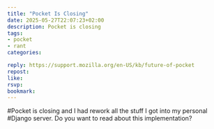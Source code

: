 ```yaml
---
title: "Pocket Is Closing"
date: 2025-05-27T22:07:23+02:00
description: Pocket is closing
tags:
- pocket
- rant
categories:

reply: https://support.mozilla.org/en-US/kb/future-of-pocket
repost:
like:
rsvp:
bookmark:
---
```


#Pocket is closing and I had rework all the stuff I got into my personal #Django server.
Do you want to read about this implementation?
